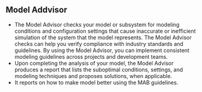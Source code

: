## Model Addvisor

* The Model Advisor checks your model or subsystem for modeling conditions and configuration settings that cause inaccurate or inefficient simulation of the system that the model represents. The Model Advisor checks can help you verify compliance with industry standards and guidelines. By using the Model Advisor, you can implement consistent modeling guidelines across projects and development teams.
* Upon completing the analysis of your model, the Model Advisor produces a report that lists the suboptimal conditions, settings, and modeling techniques and proposes solutions, when applicable.
* It reports on how to make model better using the MAB guidelines.
